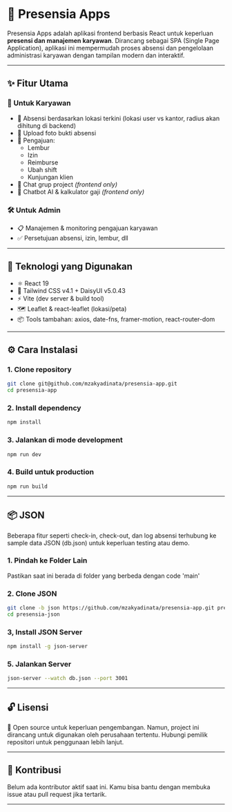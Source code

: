 # 📘 Presensia Apps

Presensia Apps adalah aplikasi frontend berbasis React untuk keperluan **presensi dan manajemen karyawan**. Dirancang sebagai SPA (Single Page Application), aplikasi ini mempermudah proses absensi dan pengelolaan administrasi karyawan dengan tampilan modern dan interaktif.

---

## ✨ Fitur Utama

### 👤 Untuk Karyawan
- 📍 Absensi berdasarkan lokasi terkini (lokasi user vs kantor, radius akan dihitung di backend)
- 📸 Upload foto bukti absensi
- 📝 Pengajuan:
  - Lembur
  - Izin
  - Reimburse
  - Ubah shift
  - Kunjungan klien
- 💬 Chat grup project *(frontend only)*
- 🤖 Chatbot AI & kalkulator gaji *(frontend only)*

### 🛠️ Untuk Admin
- 📋 Manajemen & monitoring pengajuan karyawan
- ✅ Persetujuan absensi, izin, lembur, dll

---

## 🧰 Teknologi yang Digunakan

- ⚛️ React 19
- 🎨 Tailwind CSS v4.1 + DaisyUI v5.0.43
- ⚡ Vite (dev server & build tool)
- 🗺️ Leaflet & react-leaflet (lokasi/peta)
- 📦 Tools tambahan: axios, date-fns, framer-motion, react-router-dom

---

## ⚙️ Cara Instalasi

### 1. Clone repository
```bash
git clone git@github.com/mzakyadinata/presensia-app.git
cd presensia-app
```

### 2. Install dependency
```bash
npm install
```

### 3. Jalankan di mode development
```bash
npm run dev
```

### 4. Build untuk production
```bash
npm run build
```

---

## 📦 JSON 
Beberapa fitur seperti check-in, check-out, dan log absensi terhubung ke sample data JSON (db.json) untuk keperluan testing atau demo.

### 1. Pindah ke Folder Lain
Pastikan saat ini berada di folder yang berbeda dengan code 'main' 

### 2. Clone JSON
```bash
git clone -b json https://github.com/mzakyadinata/presensia-app.git presensia-json
cd presensia-json
```

### 3, Install JSON Server 
```bash
npm install -g json-server
```

### 5. Jalankan Server 
```bash
json-server --watch db.json --port 3001
```

---


## 🔓 Lisensi

📖 Open source untuk keperluan pengembangan. Namun, project ini dirancang untuk digunakan oleh perusahaan tertentu. Hubungi pemilik repositori untuk penggunaan lebih lanjut.

---

## 🤝 Kontribusi

Belum ada kontributor aktif saat ini. Kamu bisa bantu dengan membuka issue atau pull request jika tertarik.

---
